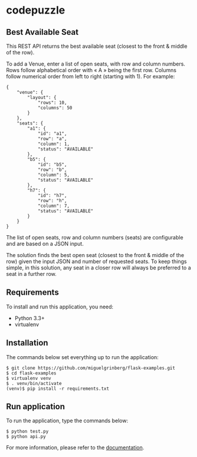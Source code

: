 # codepuzzle
## Best Available Seat
This REST API returns the best available seat (closest to the front & middle of the row).

To add a Venue, enter a list of open seats, with row and column numbers.
Rows follow alphabetical order with « A » being the first row. 
Columns follow numerical order from left to right (starting with 1).
For example:
```
{
    "venue": {
        "layout": {
            "rows": 10,
            "columns": 50
        }
    },
    "seats": {
        "a1": {
            "id": "a1",
            "row": "a",
            "column": 1,
            "status": "AVAILABLE"
        },
        "b5": {
            "id": "b5",
            "row": "b",
            "column": 5,
            "status": "AVAILABLE"
        },
        "h7": {
            "id": "h7",
            "row": "h",
            "column": 7,
            "status": "AVAILABLE"
        }
    }
}
```
The list of open seats, row and column numbers (seats) are configurable and are based on a JSON input.

The solution finds the best open seat (closest to the front & middle of the row) given the input JSON and number of requested seats. 
To keep things simple, in this solution, any seat in a closer row will always be preferred to a seat in a further row.

## Requirements
To install and run this application, you need:
- Python 3.3+
- virtualenv 

## Installation
The commands below set everything up to run the application:
```
$ git clone https://github.com/miguelgrinberg/flask-examples.git
$ cd flask-examples
$ virtualenv venv
$ . venv/bin/activate
(venv)$ pip install -r requirements.txt
```
## Run application
To run the application, type the commands below:
```
$ python test.py
$ python api.py
```
For more information, please refer to the [documentation](docs/documentation.md).

